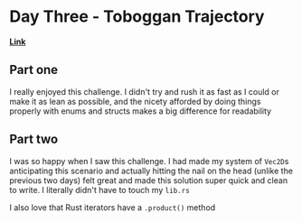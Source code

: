 # Day Three - Toboggan Trajectory

[**Link**](https://adventofcode.com/2020/day/3)

## Part one

I really enjoyed this challenge.
I didn't try and rush it as fast as I could or make it as lean as possible, and the nicety afforded by doing things properly with enums and structs makes a big difference for readability

## Part two

I was so happy when I saw this challenge.
I had made my system of `Vec2D`s anticipating this scenario and actually hitting the nail on the head (unlike the previous two days) felt great and made this solution super quick and clean to write.
I literally didn't have to touch my `lib.rs`

I also love that Rust iterators have a `.product()` method
